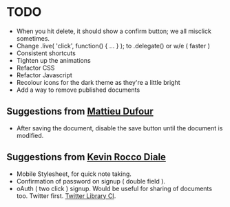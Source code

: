# TODO

- When you hit delete, it should show a confirm button; we all misclick sometimes.
- Change .live( 'click', function() { ... } ); to .delegate() or w/e ( faster )
- Consistent shortcuts
- Tighten up the animations
- Refactor CSS
- Refactor Javascript
- Recolour icons for the dark theme as they're a little bright
- Add a way to remove published documents

## Suggestions from [Mattieu Dufour](http://www.matthieudufour.com/ "He's awesome")

- After saving the document, disable the save button until the document is modified. 

## Suggestions from [Kevin Rocco Diale](http://kroccodiale.com "He's Awesome too")

- Mobile Stylesheet, for quick note taking.
- Confirmation of password on signup ( double field ).
- oAuth ( two click ) signup. Would be useful for sharing of documents too. Twitter first. [Twitter Library CI](https://github.com/elliothaughin/codeigniter-twitter "SWEEET!").
